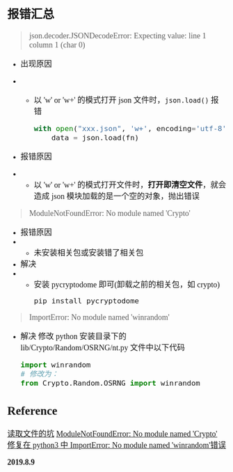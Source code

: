 <font size=4 face='楷体'>

## 报错汇总

> json.decoder.JSONDecodeError: Expecting value: line 1 column 1 (char 0)

- 出现原因
- - 以 'w' or 'w+' 的模式打开 json 文件时，`json.load()` 报错

    ```python
    with open("xxx.json", 'w+', encoding='utf-8') as fn:
        data = json.load(fn)
    ```

- 报错原因

- - 以 'w' or 'w+' 的模式打开文件时，**打开即清空文件**，就会造成 json 模块加载的是一个空的对象，抛出错误

> ModuleNotFoundError: No module named 'Crypto'

- 报错原因
- - 未安装相关包或安装错了相关包
- 解决
- - 安装 pycryptodome 即可(卸载之前的相关包，如 crypto)
    ```shell
    pip install pycryptodome
    ```

> ImportError: No module named 'winrandom'

- 解决
  修改 python 安装目录下的 lib/Crypto/Random/OSRNG/nt.py 文件中以下代码

  ```python
  import winrandom
  # 修改为：
  from Crypto.Random.OSRNG import winrandom
  ```

## Reference

[读取文件的坑](https://blog.csdn.net/longzhinuhou/article/details/86634949)
[ModuleNotFoundError: No module named 'Crypto'](https://www.cnblogs.com/tanghuang/p/9869092.html)
[修复在 python3 中 ImportError: No module named 'winrandom'错误](https://www.jianshu.com/p/532dbf349b3e)

**2019.8.9**
